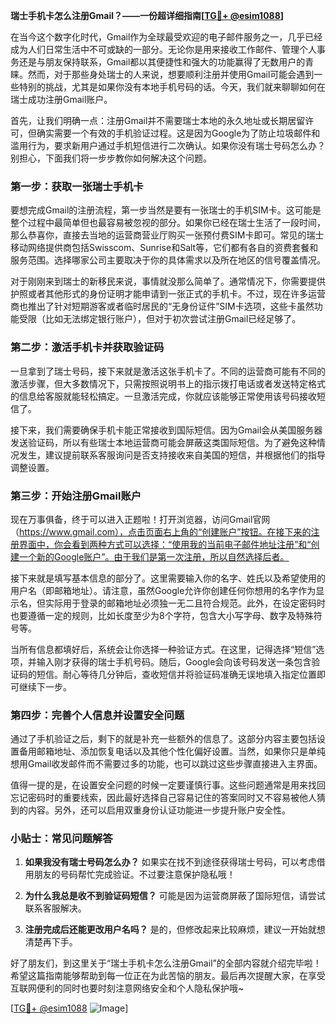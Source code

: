 **瑞士手机卡怎么注册Gmail？——一份超详细指南[[TG💪+ @esim1088](https://t.me/s/esim1088)]**

在当今这个数字化时代，Gmail作为全球最受欢迎的电子邮件服务之一，几乎已经成为人们日常生活中不可或缺的一部分。无论你是用来接收工作邮件、管理个人事务还是与朋友保持联系，Gmail都以其便捷性和强大的功能赢得了无数用户的青睐。然而，对于那些身处瑞士的人来说，想要顺利注册并使用Gmail可能会遇到一些特别的挑战，尤其是如果你没有本地手机号码的话。今天，我们就来聊聊如何在瑞士成功注册Gmail账户。

首先，让我们明确一点：注册Gmail并不需要瑞士本地的永久地址或长期居留许可，但确实需要一个有效的手机验证过程。这是因为Google为了防止垃圾邮件和滥用行为，要求新用户通过手机短信进行二次确认。如果你没有瑞士号码怎么办？别担心，下面我们将一步步教你如何解决这个问题。

### 第一步：获取一张瑞士手机卡

要想完成Gmail的注册流程，第一步当然是要有一张瑞士的手机SIM卡。这可能是整个过程中最简单但也最容易被忽视的部分。如果你已经在瑞士生活了一段时间，那么恭喜你，直接去当地的运营商营业厅购买一张预付费SIM卡即可。常见的瑞士移动网络提供商包括Swisscom、Sunrise和Salt等，它们都有各自的资费套餐和服务范围。选择哪家公司主要取决于你的具体需求以及所在地区的信号覆盖情况。

对于刚刚来到瑞士的新移民来说，事情就没那么简单了。通常情况下，你需要提供护照或者其他形式的身份证明才能申请到一张正式的手机卡。不过，现在许多运营商也推出了针对短期游客或者临时居民的“无身份证件”SIM卡选项，这些卡虽然功能受限（比如无法绑定银行账户），但对于初次尝试注册Gmail已经足够了。

### 第二步：激活手机卡并获取验证码

一旦拿到了瑞士号码，接下来就是激活这张手机卡了。不同的运营商可能有不同的激活步骤，但大多数情况下，只需按照说明书上的指示拨打电话或者发送特定格式的信息给客服就能轻松搞定。一旦激活完成，你就应该能够正常使用该号码接收短信了。

接下来，我们需要确保手机卡能正常接收到国际短信。因为Gmail会从美国服务器发送验证码，所以有些瑞士本地运营商可能会屏蔽这类国际短信。为了避免这种情况发生，建议提前联系客服询问是否支持接收来自美国的短信，并根据他们的指导调整设置。

### 第三步：开始注册Gmail账户

现在万事俱备，终于可以进入正题啦！打开浏览器，访问Gmail官网（https://www.gmail.com），点击页面右上角的“创建账户”按钮。在接下来的注册界面中，你会看到两种方式可以选择：“使用我的当前电子邮件地址注册”和“创建一个新的Google账户”。由于我们是第一次注册，所以自然选择后者。

接下来就是填写基本信息的部分了。这里需要输入你的名字、姓氏以及希望使用的用户名（即邮箱地址）。请注意，虽然Google允许你创建任何你想用的名字作为显示名，但实际用于登录的邮箱地址必须独一无二且符合规范。此外，在设定密码时也要遵循一定的规则，比如长度至少为8个字符，包含大小写字母、数字及特殊符号等。

当所有信息都填好后，系统会让你选择一种验证方式。在这里，记得选择“短信”选项，并输入刚才获得的瑞士手机号码。随后，Google会向该号码发送一条包含验证码的短信。耐心等待几分钟后，查收短信并将验证码准确无误地填入指定位置即可继续下一步。

### 第四步：完善个人信息并设置安全问题

通过了手机验证之后，剩下的就是补充一些额外的信息了。这部分内容主要包括设置备用邮箱地址、添加恢复电话以及其他个性化偏好设置。当然，如果你只是单纯想用Gmail收发邮件而不需要过多的功能，也可以跳过这些步骤直接进入主界面。

值得一提的是，在设置安全问题的时候一定要谨慎行事。这些问题通常是用来找回忘记密码时的重要线索，因此最好选择自己容易记住的答案同时又不容易被他人猜到的内容。另外，还可以启用双重身份认证功能进一步提升账户安全性。

### 小贴士：常见问题解答

1. **如果我没有瑞士号码怎么办？**
   如果实在找不到途径获得瑞士号码，可以考虑借用朋友的号码帮忙完成验证。不过要注意保护隐私哦！

2. **为什么我总是收不到验证码短信？**
   可能是因为运营商屏蔽了国际短信，请尝试联系客服解决。

3. **注册完成后还能更改用户名吗？**
   是的，但修改起来比较麻烦，建议一开始就想清楚再下手。

好了朋友们，到这里关于“瑞士手机卡怎么注册Gmail”的全部内容就介绍完毕啦！希望这篇指南能够帮助到每一位正在为此苦恼的朋友。最后再次提醒大家，在享受互联网便利的同时也要时刻注意网络安全和个人隐私保护哦~

[[TG💪+ @esim1088](https://t.me/s/esim1088) ![Image](https://i.postimg.cc/4NQfJmqS/Snipaste-2025-05-13-00-14-12.png)]